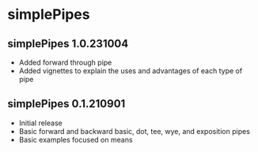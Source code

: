 # simplePipes

## simplePipes 1.0.231004

- Added forward through pipe
- Added vignettes to explain the uses and advantages of each type of pipe

## simplePipes 0.1.210901

- Initial release
- Basic forward and backward basic, dot, tee, wye, and exposition pipes
- Basic examples focused on means
